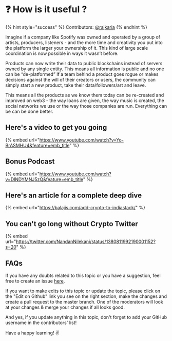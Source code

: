 # ❓ How is it useful ?

{% hint style="success" %}
Contributors: [@rajkaria](https://github.com/rajkaria)
{% endhint %}

Imagine if a company like Spotify was owned and operated by a group of artists, producers, listeners - and the more time and creativity you put into the platform the larger your ownership of it. This kind of large scale coordination is now possible in ways it wasn’t before.

Products can now write their data to public blockchains instead of servers owned by any single entity. This means all information is public and no one can be “de-platformed” If a team behind a product goes rogue or makes decisions against the will of their creators or users, the community can simply start a new product, take their data/followers/art and leave.

This means all the products as we know them today can be re-created and improved on web3 - the way loans are given, the way music is created, the social networks we use or the way those companies are run. Everything can be can be done better.

## Here's a video to get you going

{% embed url="https://www.youtube.com/watch?v=Yo-BrASMHU4&feature=emb_title" %}

## Bonus Podcast

{% embed url="https://www.youtube.com/watch?v=DlNDYMNJ5zQ&feature=emb_title" %}

## Here's an article for a complete deep dive

{% embed url="https://balajis.com/add-crypto-to-indiastack/" %}

## You can't go long without Crypto Twitter

{% embed url="https://twitter.com/NandanNilekani/status/1380811992190001152?s=20" %}

## FAQs

If you have any doubts related to this topic or you have a suggestion, feel free to create an issue [here](https://github.com/SuperteamDAO/ground-zero/issues).

If you want to make edits to this topic or update the topic, please click on the "Edit on Github" link you see on the right section, make the changes and create a pull request to the master branch. One of the moderators will look at your changes & merge your changes if all looks good.

And yes, if you update anything in this topic, don't forget to add your GitHub username in the contributors' list!

Have a happy learning! ✌️
